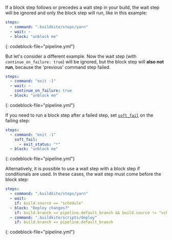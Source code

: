 If a block step follows or precedes a wait step in your build, the wait step will be ignored and only the block step will run, like in this example:

```yml
steps:
  - command: ".buildkite/steps/yarn"
  - wait: ~
  - block: "unblock me"
```

{: codeblock-file="pipeline.yml"}

But let's consider a different example. Now the wait step (with `continue_on_failure: true`) will be ignored, but the block step will **also not run**, because the 'previous' command step failed.

```yml
steps:
  - command: "exit -1"
  - wait: ~
    continue_on_failure: true
  - block: "unblock me"
```

{: codeblock-file="pipeline.yml"}

If you need to run a block step after a failed step, set [`soft_fail`](/docs/pipelines/dependencies#allowed-failure-and-soft-fail) on the failing step:

```yml
steps:
  - command: "exit -1"
    soft_fail:
      - exit_status: "*"
  - block: "unblock me"
```

{: codeblock-file="pipeline.yml"}

Alternatively, it is possible to use a wait step with a block step if conditionals are used. In these cases, the wait step must come before the block step:

```yml
steps:
  - command: ".buildkite/steps/yarn"
  - wait:
    if: build.source == "schedule"
  - block: "Deploy changes?"
    if: build.branch == pipeline.default_branch && build.source != "schedule"
  - command: ".buildkite/scripts/deploy"
    if: build.branch == pipeline.default_branch
```

{: codeblock-file="pipeline.yml"}

